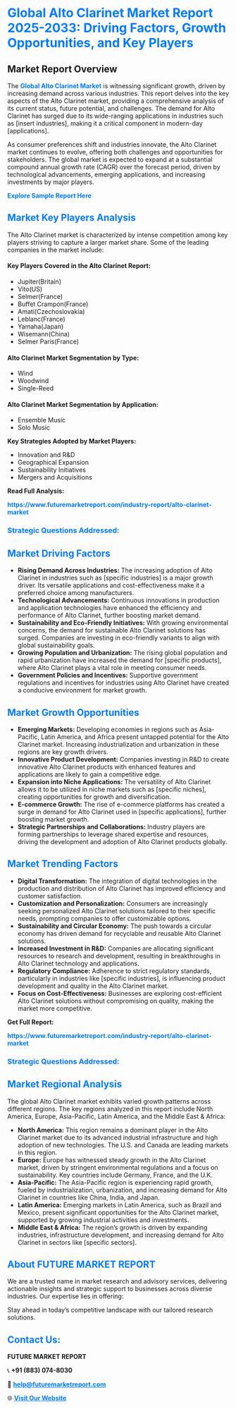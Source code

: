 <h1 style="color: #007BFF;">Global Alto Clarinet Market Report 2025-2033: Driving Factors, Growth Opportunities, and Key Players</h1>

<section id="overview">
<h2>Market Report Overview</h2>
<p>The <a href="https://www.futuremarketreport.com/industry-report/alto-clarinet-market" style="color: #007BFF; text-decoration: none;"><strong>Global Alto Clarinet Market</strong></a> is witnessing significant growth, driven by increasing demand across various industries. This report delves into the key aspects of the Alto Clarinet market, providing a comprehensive analysis of its current status, future potential, and challenges. The demand for Alto Clarinet has surged due to its wide-ranging applications in industries such as [insert industries], making it a critical component in modern-day [applications].</p>
<p>As consumer preferences shift and industries innovate, the Alto Clarinet market continues to evolve, offering both challenges and opportunities for stakeholders. The global market is expected to expand at a substantial compound annual growth rate (CAGR) over the forecast period, driven by technological advancements, emerging applications, and increasing investments by major players.</p>
</section>

<section id="overview">
<p><a href="https://www.futuremarketreport.com/request-sample/reportId=110713" style="color: #007BFF; text-decoration: none;"><strong>Explore Sample Report Here</strong></a></p>
</section>

<section id="key-players">
<h2 style="color: #007BFF;">Market Key Players Analysis</h2>
<p>The Alto Clarinet market is characterized by intense competition among key players striving to capture a larger market share. Some of the leading companies in the market include:</p>
<h4>Key Players Covered in the Alto Clarinet Report:</h4>
<ul><li>Jupiter(Britain)</li><li>Vito(US)</li><li>Selmer(France)</li><li>Buffet Crampon(France)</li><li>Amati(Czechoslovakia)</li><li>Leblanc(France)</li><li>Yamaha(Japan)</li><li>Wisemann(China)</li><li>Selmer Paris(France)</li></ul>
<h4>Alto Clarinet Market Segmentation by Type:</h4>
<ul><li>Wind</li><li>Woodwind</li><li>Single-Reed</li></ul>

<h4>Alto Clarinet Market Segmentation by Application:</h4>
<ul><li>Ensemble Music</li><li>Solo Music</li></ul>
<p><strong>Key Strategies Adopted by Market Players:</strong></p>
<ul>
<li>Innovation and R&D</li>
<li>Geographical Expansion</li>
<li>Sustainability Initiatives</li>
<li>Mergers and Acquisitions</li>
</ul>
</section>

<section>
<p><strong>Read Full Analysis: </strong></p><a href="https://www.futuremarketreport.com/industry-report/alto-clarinet-market" style="color: #007BFF; text-decoration: none;"><strong>https://www.futuremarketreport.com/industry-report/alto-clarinet-market</strong></a>
<h3 style="color: #007BFF;">Strategic Questions Addressed:</h3>
</section>

<section id="driving-factors">
<h2 style="color: #007BFF;">Market Driving Factors</h2>
<ul>
<li><strong>Rising Demand Across Industries:</strong> The increasing adoption of Alto Clarinet in industries such as [specific industries] is a major growth driver. Its versatile applications and cost-effectiveness make it a preferred choice among manufacturers.</li>
<li><strong>Technological Advancements:</strong> Continuous innovations in production and application technologies have enhanced the efficiency and performance of Alto Clarinet, further boosting market demand.</li>
<li><strong>Sustainability and Eco-Friendly Initiatives:</strong> With growing environmental concerns, the demand for sustainable Alto Clarinet solutions has surged. Companies are investing in eco-friendly variants to align with global sustainability goals.</li>
<li><strong>Growing Population and Urbanization:</strong> The rising global population and rapid urbanization have increased the demand for [specific products], where Alto Clarinet plays a vital role in meeting consumer needs.</li>
<li><strong>Government Policies and Incentives:</strong> Supportive government regulations and incentives for industries using Alto Clarinet have created a conducive environment for market growth.</li>
</ul>
</section>

<section id="growth-opportunities">
<h2 style="color: #007BFF;">Market Growth Opportunities</h2>
<ul>
<li><strong>Emerging Markets:</strong> Developing economies in regions such as Asia-Pacific, Latin America, and Africa present untapped potential for the Alto Clarinet market. Increasing industrialization and urbanization in these regions are key growth drivers.</li>
<li><strong>Innovative Product Development:</strong> Companies investing in R&D to create innovative Alto Clarinet products with enhanced features and applications are likely to gain a competitive edge.</li>
<li><strong>Expansion into Niche Applications:</strong> The versatility of Alto Clarinet allows it to be utilized in niche markets such as [specific niches], creating opportunities for growth and diversification.</li>
<li><strong>E-commerce Growth:</strong> The rise of e-commerce platforms has created a surge in demand for Alto Clarinet used in [specific applications], further boosting market growth.</li>
<li><strong>Strategic Partnerships and Collaborations:</strong> Industry players are forming partnerships to leverage shared expertise and resources, driving the development and adoption of Alto Clarinet products globally.</li>
</ul>
</section>

<section id="trending-factors">
<h2 style="color: #007BFF;">Market Trending Factors</h2>
<ul>
<li><strong>Digital Transformation:</strong> The integration of digital technologies in the production and distribution of Alto Clarinet has improved efficiency and customer satisfaction.</li>
<li><strong>Customization and Personalization:</strong> Consumers are increasingly seeking personalized Alto Clarinet solutions tailored to their specific needs, prompting companies to offer customizable options.</li>
<li><strong>Sustainability and Circular Economy:</strong> The push towards a circular economy has driven demand for recyclable and reusable Alto Clarinet solutions.</li>
<li><strong>Increased Investment in R&D:</strong> Companies are allocating significant resources to research and development, resulting in breakthroughs in Alto Clarinet technology and applications.</li>
<li><strong>Regulatory Compliance:</strong> Adherence to strict regulatory standards, particularly in industries like [specific industries], is influencing product development and quality in the Alto Clarinet market.</li>
<li><strong>Focus on Cost-Effectiveness:</strong> Businesses are exploring cost-efficient Alto Clarinet solutions without compromising on quality, making the market more competitive.</li>
</ul>
</section>

<section>
<p><strong>Get Full Report: </strong></p><a href="https://www.futuremarketreport.com/industry-report/alto-clarinet-market" style="color: #007BFF; text-decoration: none;"><strong>https://www.futuremarketreport.com/industry-report/alto-clarinet-market</strong></a>
<h3 style="color: #007BFF;">Strategic Questions Addressed:</h3>
</section>


<section id="regional-analysis">
<h2 style="color: #007BFF;">Market Regional Analysis</h2>
<p>The global Alto Clarinet market exhibits varied growth patterns across different regions. The key regions analyzed in this report include North America, Europe, Asia-Pacific, Latin America, and the Middle East & Africa:</p>
<ul>
<li><strong>North America:</strong> This region remains a dominant player in the Alto Clarinet market due to its advanced industrial infrastructure and high adoption of new technologies. The U.S. and Canada are leading markets in this region.</li>
<li><strong>Europe:</strong> Europe has witnessed steady growth in the Alto Clarinet market, driven by stringent environmental regulations and a focus on sustainability. Key countries include Germany, France, and the U.K.</li>
<li><strong>Asia-Pacific:</strong> The Asia-Pacific region is experiencing rapid growth, fueled by industrialization, urbanization, and increasing demand for Alto Clarinet in countries like China, India, and Japan.</li>
<li><strong>Latin America:</strong> Emerging markets in Latin America, such as Brazil and Mexico, present significant opportunities for the Alto Clarinet market, supported by growing industrial activities and investments.</li>
<li><strong>Middle East & Africa:</strong> The region’s growth is driven by expanding industries, infrastructure development, and increasing demand for Alto Clarinet in sectors like [specific sectors].</li>
</ul>
</section>

<footer>
<h2 style="color: #007BFF;">About FUTURE MARKET REPORT</h2>
<p>We are a trusted name in market research and advisory services, delivering actionable insights and strategic support to businesses across diverse industries. Our expertise lies in offering:</p>

<p>Stay ahead in today’s competitive landscape with our tailored research solutions.</p>

<h2 style="color: #007BFF;">Contact Us:</h2>
<p><strong>FUTURE MARKET REPORT</strong></p>
<p>📞 <strong>+91 (883) 074-8030</strong></p>
<p>📧 <strong><a href="mailto:help@futuremarketreport.com" style="color: #007BFF;">help@futuremarketreport.com</a></strong></p>
<p>🌐 <strong><a href="https://www.futuremarketreport.com/" style="color: #007BFF;">Visit Our Website</a></strong></p>
</footer>